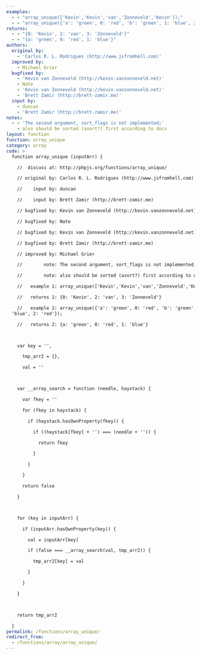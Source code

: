 ```yaml
---
examples:
  - - "array_unique(['Kevin','Kevin','van','Zonneveld','Kevin']);"
  - - "array_unique({'a': 'green', 0: 'red', 'b': 'green', 1: 'blue', 2: 'red'});"
returns:
  - - "{0: 'Kevin', 2: 'van', 3: 'Zonneveld'}"
  - - "{a: 'green', 0: 'red', 1: 'blue'}"
authors:
  original by:
    - 'Carlos R. L. Rodrigues (http://www.jsfromhell.com)'
  improved by:
    - Michael Grier
  bugfixed by:
    - 'Kevin van Zonneveld (http://kevin.vanzonneveld.net)'
    - Nate
    - 'Kevin van Zonneveld (http://kevin.vanzonneveld.net)'
    - 'Brett Zamir (http://brett-zamir.me)'
  input by:
    - duncan
    - 'Brett Zamir (http://brett-zamir.me)'
notes:
  - - 'The second argument, sort_flags is not implemented;'
    - also should be sorted (asort?) first according to docs
layout: function
function: array_unique
category: array
code: >
  function array_unique (inputArr) {

    //  discuss at: http://phpjs.org/functions/array_unique/

    // original by: Carlos R. L. Rodrigues (http://www.jsfromhell.com)

    //    input by: duncan

    //    input by: Brett Zamir (http://brett-zamir.me)

    // bugfixed by: Kevin van Zonneveld (http://kevin.vanzonneveld.net)

    // bugfixed by: Nate

    // bugfixed by: Kevin van Zonneveld (http://kevin.vanzonneveld.net)

    // bugfixed by: Brett Zamir (http://brett-zamir.me)

    // improved by: Michael Grier

    //        note: The second argument, sort_flags is not implemented;

    //        note: also should be sorted (asort?) first according to docs

    //   example 1: array_unique(['Kevin','Kevin','van','Zonneveld','Kevin']);

    //   returns 1: {0: 'Kevin', 2: 'van', 3: 'Zonneveld'}

    //   example 2: array_unique({'a': 'green', 0: 'red', 'b': 'green', 1:
  'blue', 2: 'red'});

    //   returns 2: {a: 'green', 0: 'red', 1: 'blue'}



    var key = '',

      tmp_arr2 = {},

      val = ''



    var __array_search = function (needle, haystack) {

      var fkey = ''

      for (fkey in haystack) {

        if (haystack.hasOwnProperty(fkey)) {

          if ((haystack[fkey] + '') === (needle + '')) {

            return fkey

          }

        }

      }

      return false

    }



    for (key in inputArr) {

      if (inputArr.hasOwnProperty(key)) {

        val = inputArr[key]

        if (false === __array_search(val, tmp_arr2)) {

          tmp_arr2[key] = val

        }

      }

    }



    return tmp_arr2

  }
permalink: /functions/array_unique/
redirect_from:
  - /functions/array/array_unique/
---
```


<!-- WARNING! This file is auto generated by `npm run web:inject`, do not edit by hand -->
